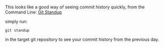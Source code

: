 This looks like a good way of seeing commit history quickly, from the Command Line:
[Git Standup](https://github.com/kamranahmedse/git-standup)

simply run:

```
git standup
```

in the target git repository to see your commit history from the previous day.

